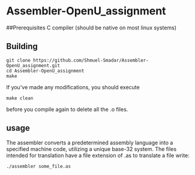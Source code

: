 # Assembler-OpenU_assignment
##Prerequisites
C compiler (should be native on most linux systems)
## Building
```
git clone https://github.com/Shmuel-Smadar/Assembler-OpenU_assignment.git
cd Assembler-OpenU_assignment
make
```
If you've made any modifications, you should execute
```
make clean
```
before you compile again to delete all the .o files.
## usage
The assembler converts a predetermined assembly language into a specified machine code, utilizing a unique base-32 system.
The files intended for translation have a file extension of .as
to translate a file write:
```
./assembler some_file.as
```

